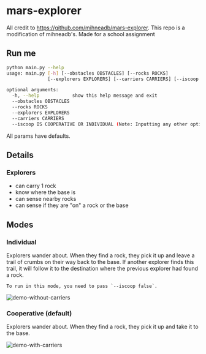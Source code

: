 # mars-explorer
All credit to https://github.com/mihneadb/mars-explorer. This repo is a modification of mihneadb's. Made for a school assignment

## Run me

```bash
python main.py --help
usage: main.py [-h] [--obstacles OBSTACLES] [--rocks ROCKS]
               [--explorers EXPLORERS] [--carriers CARRIERS] [--iscoop 0/1]

optional arguments:
  -h, --help            show this help message and exit
  --obstacles OBSTACLES
  --rocks ROCKS
  --explorers EXPLORERS
  --carriers CARRIERS
  --iscoop IS COOPERATIVE OR INDIVIDUAL (Note: Inputting any other option other than '1' will default to 0)

```

All params have defaults.

## Details

### Explorers

* can carry 1 rock
* know where the base is
* can sense nearby rocks
* can sense if they are "on" a rock or the base

## Modes

### Individual

Explorers wander about. When they find a rock, they pick it up and leave a trail of crumbs on their way back to the base. If another explorer finds this trail, it will follow it to the destination where the previous explorer had found a rock.

    To run in this mode, you need to pass `--iscoop false`.

![demo-without-carriers](https://raw.githubusercontent.com/mihneadb/mars-explorer/master/demo-gifs/mars-explorer-no-carriers.gif)

### Cooperative (default)

Explorers wander about. When they find a rock, they pick it up and take it to the base.

![demo-with-carriers](https://raw.githubusercontent.com/mihneadb/mars-explorer/master/demo-gifs/mars-explorer-carriers.gif)
